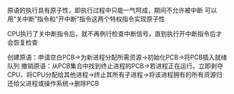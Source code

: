 
原语的执行具有原子性，即执行过程中只能一气呵成，期间不允许被中断
可以用“关中断”指令和“开中断”指令这两个特权指令实现原子性

CPU执行了关中断指令后，就不再例行检查中断信号，直到执行开中断指令后才会恢复检查

创建原语：申请空白PCB$\to$为新进程分配所需资源$\to$初始化PCB$\to$将PCB插入就绪队列
撤销原语：从PCB集合中找到终止进程的PCB$\to$若进程正在运行，立即剥夺CPU，将CPU分配给其他进程$\to$终止其所有子进程$\to$将该进程拥有的所有资源归还给父进程或操作系统$\to$删除PCB